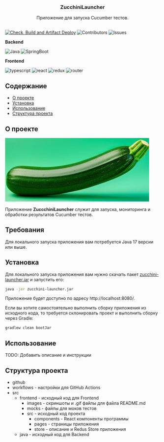<br/>
<p align="center">
  <h3 align="center">ZucchiniLauncher</h3>
  <p align="center">
    Приложение для запуска Cucumber тестов.
    <br/>
    <br/>
  </p>
</p>

[![Check, Build and Artifact Deploy](https://github.com/SergeyAkkuratov/ZucchiniLauncher/actions/workflows/build_deploy.yml/badge.svg)](https://github.com/SergeyAkkuratov/ZucchiniLauncher/actions/workflows/build_deploy.yml)
![Contributors](https://img.shields.io/github/contributors/SergeyAkkuratov/ZucchiniLauncher?color=dark-green) ![Issues](https://img.shields.io/github/issues/SergeyAkkuratov/ZucchiniLauncher)

**Backend**

![Java](https://img.shields.io/badge/java-%23ED8B00.svg?style=for-the-badge&logo=openjdk&logoColor=white)
![SpringBoot](https://img.shields.io/badge/Spring_Boot-F2F4F9?style=for-the-badge&logo=spring-boot)

**Frontend**

![typescript](https://img.shields.io/badge/TypeScript-007ACC?style=for-the-badge&logo=typescript&logoColor=white)
![react](https://img.shields.io/badge/React-20232A?style=for-the-badge&logo=react&logoColor=61DAFB)
![redux](https://img.shields.io/badge/Redux-593D88?style=for-the-badge&logo=redux&logoColor=white)
![router](https://img.shields.io/badge/React_Router-CA4245?style=for-the-badge&logo=react-router&logoColor=white)

## Содержание

- [О проекте](#о-проекте)
- [Установка](#установка)
- [Использование](#использование)
- [Структура проекта](#структура-проекта)

## О проекте

<img src="src/frontend/src/images/zucchini-real.jpg">

Приложение **ZuccchiniLauncher** служит для запуска, мониторинга и обработки результатов Cucumber тестов.

## Требования

Для локального запуска приложения вам потребуется Java 17 версии или выше.

## Установка

Для локального запуска приложения вам нужно скачать пакет [zucchini-launcher.jar]() и запустить его:

```bash
java -jer zucchini-launcher.jar
```

Приложение будет доступно по адресу http://localhost:8080/.

Если вы хотите самостоятельно выполнить сборку приложения из исходного кода, то требуется склонировать проект и выполнить сборку через Gradle:

```bash
gradlew clean bootJar
```

## Использование

TODO: Добавить описание и инструкции

## Структура проекта

- github
- workflows - настройки для GitHub Actions
- src
   - frontend - исходный код для Frontend
      - images - скриншоты и .gif файлы для файла README.md
      - mocks - файлы для моков тестов
      - src - исходный код проекта
         - components - React компоненты программы
         - pages - страницы приложения
         - store - описание и Redus Store приложения
   - java - исходный код для Backend
